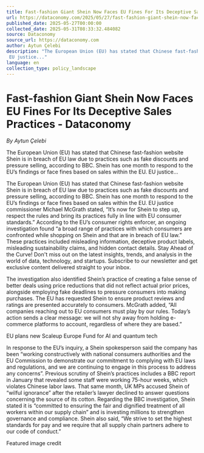 ```yaml
---
title: Fast-fashion Giant Shein Now Faces EU Fines For Its Deceptive Sales Practices - Dataconomy
url: https://dataconomy.com/2025/05/27/fast-fashion-giant-shein-now-faces-eu-fines-for-its-deceptive-sales-practices/
published_date: 2025-05-27T00:00:00
collected_date: 2025-05-31T08:33:32.484082
source: Dataconomy
source_url: https://dataconomy.com
author: Aytun Çelebi
description: "The European Union (EU) has stated that Chinese fast-fashion website Shein is in breach of EU law due to practices such as fake discounts and pressure selling, according to BBC. Shein has one month to respond to the EU’s findings or face fines based on sales within the EU. 
 EU justice..."
language: en
collection_type: policy_landscape
---
```


# Fast-fashion Giant Shein Now Faces EU Fines For Its Deceptive Sales Practices - Dataconomy

*By Aytun Çelebi*

The European Union (EU) has stated that Chinese fast-fashion website Shein is in breach of EU law due to practices such as fake discounts and pressure selling, according to BBC. Shein has one month to respond to the EU’s findings or face fines based on sales within the EU. 
 EU justice...

The European Union (EU) has stated that Chinese fast-fashion website Shein is in breach of EU law due to practices such as fake discounts and pressure selling, according to BBC. Shein has one month to respond to the EU’s findings or face fines based on sales within the EU. 
 EU justice commissioner Michael McGrath stated, “It’s now for Shein to step up, respect the rules and bring its practices fully in line with EU consumer standards.” 
 According to the EU’s consumer rights enforcer, an ongoing investigation found “a broad range of practices with which consumers are confronted while shopping on Shein and that are in breach of EU law.” These practices included misleading information, deceptive product labels, misleading sustainability claims, and hidden contact details. 
 Stay Ahead of the Curve! 
 Don't miss out on the latest insights, trends, and analysis in the world of data, technology, and startups. Subscribe to our newsletter and get exclusive content delivered straight to your inbox. 
 
 The investigation also identified Shein’s practice of creating a false sense of better deals using price reductions that did not reflect actual prior prices, alongside employing fake deadlines to pressure consumers into making purchases. The EU has requested Shein to ensure product reviews and ratings are presented accurately to consumers. 
 McGrath added, “All companies reaching out to EU consumers must play by our rules. Today’s action sends a clear message: we will not shy away from holding e-commerce platforms to account, regardless of where they are based.” 
 
 EU plans new Scaleup Europe Fund for AI and quantum tech 
 
 In response to the EU’s inquiry, a Shein spokesperson said the company has been “working constructively with national consumers authorities and the EU Commission to demonstrate our commitment to complying with EU laws and regulations, and we are continuing to engage in this process to address any concerns”. 
 Previous scrutiny of Shein’s practices includes a BBC report in January that revealed some staff were working 75-hour weeks, which violates Chinese labor laws. That same month, UK MPs accused Shein of “wilful ignorance” after the retailer’s lawyer declined to answer questions concerning the source of its cotton. 
 Regarding the BBC investigation, Shein stated it is “committed to ensuring the fair and dignified treatment of all workers within our supply chain” and is investing millions to strengthen governance and compliance. Shein also said, “We strive to set the highest standards for pay and we require that all supply chain partners adhere to our code of conduct.” 
 
 Featured image credit